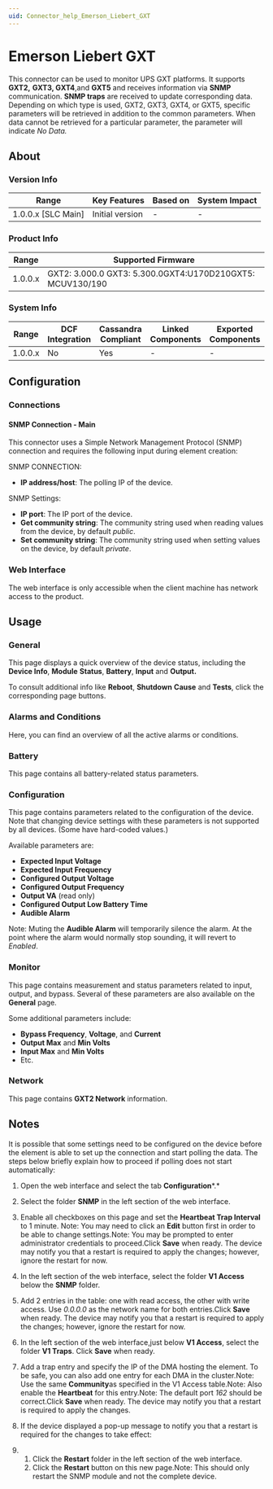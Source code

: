 ```yaml
---
uid: Connector_help_Emerson_Liebert_GXT
---
```


# Emerson Liebert GXT

This connector can be used to monitor UPS GXT platforms. It supports **GXT2,** **GXT3, GXT4**,and **GXT5** and receives information via **SNMP** communication. **SNMP traps** are received to update corresponding data. Depending on which type is used, GXT2, GXT3, GXT4, or GXT5, specific parameters will be retrieved in addition to the common parameters. When data cannot be retrieved for a particular parameter, the parameter will indicate *No Data.*

## About

### Version Info

| **Range**            | **Key Features** | **Based on** | **System Impact** |
|----------------------|------------------|--------------|-------------------|
| 1.0.0.x \[SLC Main\] | Initial version  | \-           | \-                |

### Product Info

| **Range** | **Supported Firmware**                                    |
|-----------|-----------------------------------------------------------|
| 1.0.0.x   | GXT2: 3.000.0 GXT3: 5.300.0GXT4:U170D210GXT5: MCUV130/190 |

### System Info

| **Range** | **DCF Integration** | **Cassandra Compliant** | **Linked Components** | **Exported Components** |
|-----------|---------------------|-------------------------|-----------------------|-------------------------|
| 1.0.0.x   | No                  | Yes                     | \-                    | \-                      |

## Configuration

### Connections

#### SNMP Connection - Main

This connector uses a Simple Network Management Protocol (SNMP) connection and requires the following input during element creation:

SNMP CONNECTION:

- **IP address/host**: The polling IP of the device.

SNMP Settings:

- **IP port**: The IP port of the device.
- **Get community string**: The community string used when reading values from the device, by default *public*.
- **Set community string**: The community string used when setting values on the device, by default *private*.

### Web Interface

The web interface is only accessible when the client machine has network access to the product.

## Usage

### General

This page displays a quick overview of the device status, including the **Device Info**, **Module** **Status**, **Battery**, **Input** and **Output.**

To consult additional info like **Reboot**, **Shutdown** **Cause** and **Tests**, click the corresponding page buttons.

### Alarms and Conditions

Here, you can find an overview of all the active alarms or conditions.

### Battery

This page contains all battery-related status parameters.

### Configuration

This page contains parameters related to the configuration of the device. Note that changing device settings with these parameters is not supported by all devices. (Some have hard-coded values.)

Available parameters are:

- **Expected Input Voltage**
- **Expected Input Frequency**
- **Configured Output Voltage**
- **Configured Output Frequency**
- **Output VA** (read only)
- **Configured Output Low Battery Time**
- **Audible Alarm**

Note: Muting the **Audible Alarm** will temporarily silence the alarm. At the point where the alarm would normally stop sounding, it will revert to *Enabled*.

### Monitor

This page contains measurement and status parameters related to input, output, and bypass. Several of these parameters are also available on the **General** page.

Some additional parameters include:

- **Bypass Frequency**, **Voltage**, and **Current**
- **Output Max** and **Min Volts**
- **Input Max** and **Min Volts**
- Etc.

### Network

This page contains **GXT2 Network** information.

## Notes

It is possible that some settings need to be configured on the device before the element is able to set up the connection and start polling the data. The steps below briefly explain how to proceed if polling does not start automatically:

1.  Open the web interface and select the tab **Configuration***.*

2.  Select the folder **SNMP** in the left section of the web interface.

3.  Enable all checkboxes on this page and set the **Heartbeat Trap Interval** to 1 minute. Note: You may need to click an **Edit** button first in order to be able to change settings.Note: You may be prompted to enter administrator credentials to proceed.Click **Save** when ready. The device may notify you that a restart is required to apply the changes; however, ignore the restart for now.

4.  In the left section of the web interface, select the folder **V1 Access** below the **SNMP** folder.

5.  Add 2 entries in the table: one with read access, the other with write access. Use *0.0.0.0* as the network name for both entries.Click **Save** when ready. The device may notify you that a restart is required to apply the changes; however, ignore the restart for now.

6.  In the left section of the web interface,just below **V1 Access**, select the folder **V1 Traps**. Click **Save** when ready.

7.  Add a trap entry and specify the IP of the DMA hosting the element. To be safe, you can also add one entry for each DMA in the cluster.Note: Use the same **Community**as specified in the V1 Access table.Note: Also enable the **Heartbeat** for this entry.Note: The default port *162* should be correct.Click **Save** when ready. The device may notify you that a restart is required to apply the changes.

8.  If the device displayed a pop-up message to notify you that a restart is required for the changes to take effect:

9.  1.  Click the **Restart** folder in the left section of the web interface.
    2.  Click the **Restart** button on this new page.Note: This should only restart the SNMP module and not the complete device.
